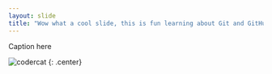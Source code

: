 ```yaml
---
layout: slide
title: "Wow what a cool slide, this is fun learning about Git and GitHub!"
---
```


Caption here

![codercat](https://octodex.github.com/images/codercat.jpg)
{: .center}
